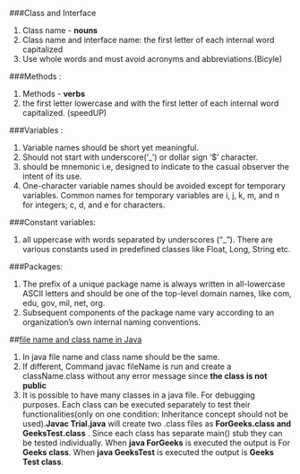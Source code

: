 ###Class and Interface
1. Class name - **nouns**
2. Class name and interface name: the first letter of each internal word capitalized
3. Use whole words and must avoid acronyms and abbreviations.(Bicyle)

###Methods : 
1. Methods - **verbs**
2. the first letter lowercase and with the first letter of each internal word capitalized. (speedUP)

###Variables : 
1. Variable names should be short yet meaningful.
2. Should not start with underscore(‘_’) or dollar sign ‘$’ character.
3. should be mnemonic i.e, designed to indicate to the casual observer the intent of its use.
4. One-character variable names should be avoided except for temporary variables.
 Common names for temporary variables are i, j, k, m, and n for integers; c, d, and e for characters.

###Constant variables:
1. all uppercase with words separated by underscores (“_”).
There are various constants used in predefined classes like Float, Long, String etc.

###Packages:
1. The prefix of a unique package name is always written in all-lowercase ASCII letters and should be one of the top-level domain names, like com, edu, gov, mil, net, org.
2. Subsequent components of the package name vary according to an organization’s own internal naming conventions.

##[file name and class name in Java](https://www.geeksforgeeks.org/myth-file-name-class-name-java/)
1. In java file name and class name should be the same.
2. If different, Command javac fileName is run and create a className.class without any error message since **the class is not public**
3. It is possible to have many classes in a java file. For debugging purposes. Each class can be executed separately to test their functionalities(only on one condition: Inheritance concept should not be used).**Javac Trial.java** will create two .class files as **ForGeeks.class and GeeksTest.class** .
Since each class has separate main() stub they can be tested individually.
When **java ForGeeks** is executed the output is For **Geeks class**.
When **java GeeksTest** is executed the output is **Geeks Test class**.
